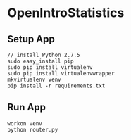OpenIntroStatistics
===================

## Setup App

    // install Python 2.7.5
    sudo easy_install pip
    sudo pip install virtualenv
    sudo pip install virtualenvwrapper
    mkvirtualenv venv
    pip install -r requirements.txt

## Run App

    workon venv
    python router.py
